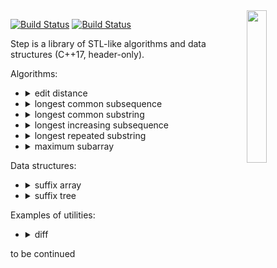 <img align="right" src="https://user-images.githubusercontent.com/3381451/40880432-5b9e7086-66b9-11e8-9718-4b1ea4eae317.png" width="25%">

[![Build Status](https://travis-ci.org/storm-ptr/step.svg?branch=master)](https://travis-ci.org/storm-ptr/step)
[![Build Status](https://ci.appveyor.com/api/projects/status/github/storm-ptr/step?svg=true&branch=master)](https://ci.appveyor.com/project/storm-ptr/step/branch/master)

Step is a library of STL-like algorithms and data structures (C++17, header-only).

Algorithms:
* <details><summary>edit distance</summary><p>

  [wiki](https://en.wikipedia.org/wiki/Levenshtein_distance)
  ```C++
  pairs_t pairs;
  step::edit_distance::join("this"sv, "has"sv, std::back_inserter(pairs));
  CHECK(pairs ==
        pairs_t{{'t', std::nullopt}, {'h', 'h'}, {'i', 'a'}, {'s', 's'}});
  ```
  </p></details>
* <details><summary>longest common subsequence</summary><p>
  
  [wiki](https://en.wikipedia.org/wiki/Longest_common_subsequence_problem)
  ```C++
  std::string str;
  step::longest_common_subsequence::intersection("LCS is the basis of "sv,
                                                 "the diff utility"sv,
                                                 std::back_inserter(str));
  CHECK(str == "the if ");
  ```
  </p></details>
* <details><summary>longest common substring</summary><p>

  [wiki](https://en.wikipedia.org/wiki/Longest_common_substring_problem)
  ```C++
  auto range = step::longest_common_substring::find(
      "the longest string that is #", "a substring of two strings $");
  CHECK(" string" == std::string(range.first, range.second));
  ```
  </p></details>
* <details><summary>longest increasing subsequence</summary><p>

  [wiki](https://en.wikipedia.org/wiki/Longest_increasing_subsequence)
  ```C++
  std::vector v{6, 3, 4, 8, 10, 5, 7, 1, 9, 2};
  int expected[] = {3, 4, 5, 7, 9};
  auto it = step::longest_increasing_subsequence::partition(v);
  CHECK(std::equal(v.begin(), it, std::begin(expected), std::end(expected)));
  ```
  </p></details>
* <details><summary>longest repeated substring</summary><p>

  [wiki](https://en.wikipedia.org/wiki/Longest_repeated_substring_problem)
  ```C++
  auto range = step::longest_repeated_substring::find_with_suffix_tree(
      "the longest substring of a string that occurs at least twice");
  CHECK("string " == std::string(range.first, range.second));
  ```
    </p></details>
* <details><summary>maximum subarray</summary><p>

  [wiki](https://en.wikipedia.org/wiki/Maximum_subarray_problem)
  ```C++
  int arr[] = {-2, -3, 4, -1, -2, 1, 5, -3};
  std::array expected{4, -1, -2, 1, 5};
  auto sub = step::maximum_subarray::find(arr);
  CHECK(std::equal(sub.first, sub.second, expected.begin(), expected.end()));
  ```
  </p></details>

Data structures:
* <details><summary>suffix array</summary><p>

  [wiki](https://en.wikipedia.org/wiki/Suffix_array)
  ```C++
  auto str = "how can I quickly search for text within a document?"sv;
  step::suffix_array arr{str};
  CHECK(arr.find("quick"sv) == 10);
  ```
  </p></details>
* <details><summary>suffix tree</summary><p>

  [wiki](https://en.wikipedia.org/wiki/Suffix_tree)
  ```C++
  auto str = "use the quick find feature to search for a text"sv;
  step::suffix_tree tree{};
  std::copy(str.begin(), str.end(), std::back_inserter(tree));
  CHECK(tree.find("quick"sv) == 8);
  ```
  </p></details>

Examples of utilities:
- <details><summary>diff</summary><p>

  [wiki](https://en.wikipedia.org/wiki/Diff)
  ```
  diff.exe code.cpp code2.cpp
  --- code.cpp
  +++ code2.cpp
  @@ -6,0 +6,5 @@
  +void functhreehalves()
  +{
  +    x += 1.5
  +}
  +
  ```
  </p></details>

to be continued
